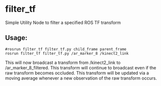 # filter_tf
Simple Utility Node to filter a specified ROS TF transform


## Usage:
```
#rosrun filter_tf filter_tf.py child_frame parent_frame
rosrun filter_tf filter_tf.py /ar_marker_8 /kinect2_link
```
This will now broadcast a transform from /kinect2_link to /ar_marker_8_filtered.  This transform will continue to broadcast even if the raw transform becomes occluded.  This transform will be updated via a moving average whenever a new observation of the raw transform occurs.
